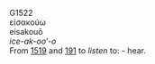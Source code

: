 <body>
  <p>G1522<br>  εἰσακούω  <br> eisakouō  <br><i>ice-ak-oo‘-o </i><br>From <a href="g1519.htm">1519</a> and <a href="g0191.htm">191</a>  to <i>listen</i> to: - hear.<br></p>
 </body>